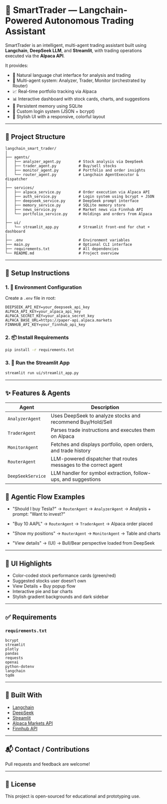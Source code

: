 # 🤖 SmartTrader — Langchain-Powered Autonomous Trading Assistant

SmartTrader is an intelligent, multi-agent trading assistant built using **Langchain**, **DeepSeek LLM**, and **Streamlit**, with trading operations executed via the **Alpaca API**.

It provides:

* 💬 Natural language chat interface for analysis and trading
* 🧠 Multi-agent system: Analyzer, Trader, Monitor (orchestrated by Router)
* 📈 Real-time portfolio tracking via Alpaca
* 📊 Interactive dashboard with stock cards, charts, and suggestions
* 🧠 Persistent memory using SQLite
* 🔐 Custom login system (JSON + bcrypt)
* 🎨 Stylish UI with a responsive, colorful layout

---

## 📁 Project Structure

```
langchain_smart_trader/
│
├── agents/
│   ├── analyzer_agent.py        # Stock analysis via DeepSeek
│   ├── trader_agent.py          # Buy/sell stocks
│   ├── monitor_agent.py         # Portfolio and order insights
│   └── router_agent.py          # Langchain AgentExecutor & dispatcher
│
├── services/
│   ├── alpaca_service.py        # Order execution via Alpaca API
│   ├── auth_service.py          # Login system using bcrypt + JSON
│   ├── deepseek_service.py      # DeepSeek prompt interface
│   ├── memory_service.py        # SQLite memory store
│   ├── news_service.py          # Market news via Finnhub API
│   └── portfolio_service.py     # Holdings and orders from Alpaca
│
├── ui/
│   └── streamlit_app.py         # Streamlit front-end for chat + dashboard
│
├── .env                         # Environment variables
├── main.py                      # Optional CLI interface
├── requirements.txt             # All dependencies
└── README.md                    # Project overview
```

---

## 🔧 Setup Instructions

### 1. 🔐 Environment Configuration

Create a `.env` file in root:

```env
DEEPSEEK_API_KEY=your_deepseek_api_key
ALPACA_API_KEY=your_alpaca_api_key
ALPACA_SECRET_KEY=your_alpaca_secret_key
ALPACA_BASE_URL=https://paper-api.alpaca.markets
FINNHUB_API_KEY=your_finnhub_api_key
```

### 2. 📦 Install Requirements

```bash
pip install -r requirements.txt
```

### 3. 🚀 Run the Streamlit App

```bash
streamlit run ui/streamlit_app.py
```

---

## ✨ Features & Agents

| Agent             | Description                                                      |
| ----------------- | ---------------------------------------------------------------- |
| `AnalyzerAgent`   | Uses DeepSeek to analyze stocks and recommend Buy/Hold/Sell      |
| `TraderAgent`     | Parses trade instructions and executes them on Alpaca            |
| `MonitorAgent`    | Fetches and displays portfolio, open orders, and trade history   |
| `RouterAgent`     | LLM-powered dispatcher that routes messages to the correct agent |
| `DeepSeekService` | LLM handler for symbol extraction, follow-ups, and suggestions   |

## 🧠 Agentic Flow Examples

* "Should I buy Tesla?"
  → `RouterAgent` → `AnalyzerAgent` → Analysis + prompt: "Want to invest?"

* "Buy 10 AAPL"
  → `RouterAgent` → `TraderAgent` → Alpaca order placed

* "Show my positions"
  → `RouterAgent` → `MonitorAgent` → Table and charts

* "View details" → (UI)
  → Bull/Bear perspective loaded from DeepSeek

---

## 🎨 UI Highlights

* Color-coded stock performance cards (green/red)
* Suggested stocks user doesn’t own
* View Details + Buy popup flow
* Interactive pie and bar charts
* Stylish gradient backgrounds and dark sidebar

---

## ✅ Requirements

### `requirements.txt`

```
bcrypt
streamlit
plotly
pandas
requests
openai
python-dotenv
langchain
tqdm
```

---

## 🧱 Built With

* [Langchain](https://github.com/hwchase17/langchain)
* [DeepSeek](https://deepseek.com)
* [Streamlit](https://streamlit.io)
* [Alpaca Markets API](https://alpaca.markets)
* [Finnhub API](https://finnhub.io)

---

## 📬 Contact / Contributions

Pull requests and feedback are welcome!

---

## 📌 License

This project is open-sourced for educational and prototyping use.
